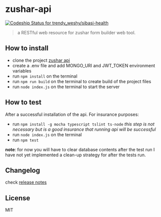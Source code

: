 # zushar-api #
[ ![Codeship Status for trendy_weshy/sibasi-health](https://app.codeship.com/projects/e803d190-e01a-0134-31eb-46050fed2f07/status?branch=master)](https://app.codeship.com/projects/205150)
> a RESTful web resource for zushar form builder web tool.

## How to install ##

- clone the project [zushar api](https://github.com/trendy-weshy/zushar-api.git)
- create a .env file and add MONGO_URI and JWT_TOKEN environment variables
- run `npm install` on the terminal
- run `npm run build` on the terminal to create build of the project files
- run `node index.js` on the terminal to start the server

## How to test ##

After a successful installation of the api. For insurance purposes:

- run `npm install -g mocha typescript tslint ts-node` _this step is not necessary but is a good insurance that running api will be successful_
- run `node index.js` on the terminal
- run `npm test`

**note**: for now you will have to clear database contents after the test run I have not yet implemented a clean-up
strategy for after the tests run.

## Changelog ##
check [release notes](https://github.com/trendy-weshy/zushar-api/releases)
## License ##
MIT
